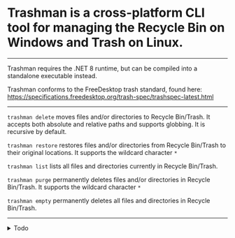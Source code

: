 ﻿# Trashman is a cross-platform CLI tool for managing the Recycle Bin on Windows and Trash on Linux.

---
Trashman requires the .NET 8 runtime, but can be compiled into a standalone executable instead. 

Trashman conforms to the FreeDesktop trash standard, found here: https://specifications.freedesktop.org/trash-spec/trashspec-latest.html

---

`trashman delete` moves files and/or directories to Recycle Bin/Trash.
It accepts both absolute and relative paths and supports globbing.
It is recursive by default.

`trashman restore` restores files and/or directories from Recycle Bin/Trash to their original locations.
It supports the wildcard character `*`

`trashman list` lists all files and directories currently in Recycle Bin/Trash.

`trashman purge` permanently deletes files and/or directories in Recycle Bin/Trash. 
It supports the wildcard character `*`

`trashman empty` permanently deletes all files and directories in Recycle Bin/Trash.

---

<details>
<summary>Todo</summary>


* Windows implementation:
  - [ ] Tab completion for trasher restore and trasher purge  

* Linux implementation:
  - [ ]  Exception detection and handling
  - [ ]  Tab completion

* General:
  - [ ]  Write unit tests
  - [ ]  GitHub Actions?


</details>